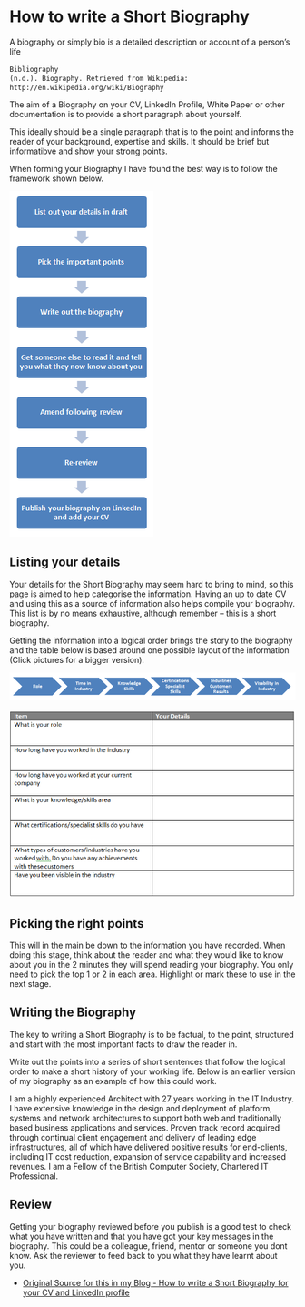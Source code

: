 # How to write a Short Biography

A biography or simply bio is a detailed description or account of a person’s life

```
Bibliography 
(n.d.). Biography. Retrieved from Wikipedia: http://en.wikipedia.org/wiki/Biography
```
The aim of a Biography on your CV, LinkedIn Profile, White Paper or other documentation is to provide a short paragraph about yourself.  

This ideally should be a single paragraph that is to the point and informs the reader of your background, expertise and skills. It should be brief but informatibve and show your strong points.

When forming your Biography I have found the best way is to follow the framework shown below.

![biography flow 1](biography1.png)

## Listing your details

Your details for the Short Biography may seem hard to bring to mind, so this page is aimed to help categorise the information. Having an up to date CV and using this as a source of information also helps compile your biography. This list is by no means exhaustive, although remember – this is a short biography.

Getting the information into a logical order brings the story to the biography and the table below is based around one possible layout of the information (Click pictures for a bigger version).

![biography flow 2](biography2.png)

![biography table](biography3.png)

## Picking the right points

This will in the main be down to the information you have recorded. When doing this stage, think about the reader and what they would like to know about you in the 2 minutes they will spend reading your biography. You only need to pick the top 1 or 2 in each area. Highlight or mark these to use in the next stage.

## Writing the Biography

The key to writing a Short Biography is to be factual, to the point, structured and start with the most important facts to draw the reader in.

Write out the points into a series of short sentences that follow the logical order to make a short history of your working life. Below is an earlier version of my biography as an example of how this could work.

I am a highly experienced Architect with 27 years working in the IT Industry.  I have extensive knowledge in the design and deployment of platform, systems and network architectures to support both web and traditionally based business applications and services. Proven track record acquired through continual client engagement and delivery of leading edge infrastructures, all of which have delivered positive results for end-clients, including IT cost reduction, expansion of service capability and increased revenues. I am a Fellow of the British Computer Society, Chartered IT Professional.

## Review

Getting your biography reviewed before you publish is a good test to check what you have written and that you have got your key messages in the biography.  This could be a colleague, friend, mentor or someone you dont know. Ask the reviewer to feed back to you what they have learnt about you.


- [Original Source for this in my Blog - How to write a Short Biography for your CV and LinkedIn profile](https://maxhemingway.com/2015/08/18/how-to-write-a-short-biography-for-your-cv-and-linkedin-profile/)